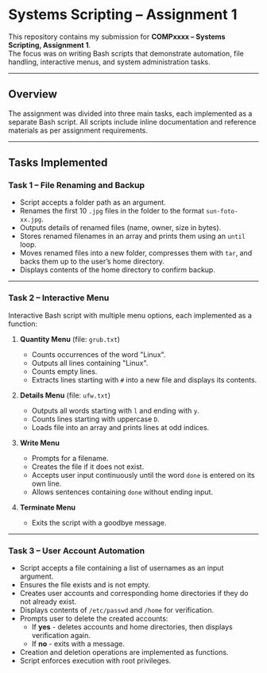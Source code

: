 # Systems Scripting – Assignment 1

This repository contains my submission for **COMPxxxx – Systems Scripting, Assignment 1**.  
The focus was on writing Bash scripts that demonstrate automation, file handling, interactive menus, and system administration tasks.  

---

## Overview
The assignment was divided into three main tasks, each implemented as a separate Bash script. All scripts include inline documentation and reference materials as per assignment requirements.

---

## Tasks Implemented

### Task 1 – File Renaming and Backup
- Script accepts a folder path as an argument.  
- Renames the first 10 `.jpg` files in the folder to the format `sun-foto-xx.jpg`.  
- Outputs details of renamed files (name, owner, size in bytes).  
- Stores renamed filenames in an array and prints them using an `until` loop.  
- Moves renamed files into a new folder, compresses them with `tar`, and backs them up to the user’s home directory.  
- Displays contents of the home directory to confirm backup.  

---

### Task 2 – Interactive Menu
Interactive Bash script with multiple menu options, each implemented as a function:
1. **Quantity Menu** (file: `grub.txt`)  
   - Counts occurrences of the word "Linux".  
   - Outputs all lines containing "Linux".  
   - Counts empty lines.  
   - Extracts lines starting with `#` into a new file and displays its contents.  

2. **Details Menu** (file: `ufw.txt`)  
   - Outputs all words starting with `l` and ending with `y`.  
   - Counts lines starting with uppercase `D`.  
   - Loads file into an array and prints lines at odd indices.  

3. **Write Menu**  
   - Prompts for a filename.  
   - Creates the file if it does not exist.  
   - Accepts user input continuously until the word `done` is entered on its own line.  
   - Allows sentences containing `done` without ending input.  

4. **Terminate Menu**  
   - Exits the script with a goodbye message.  

---

### Task 3 – User Account Automation
- Script accepts a file containing a list of usernames as an input argument.  
- Ensures the file exists and is not empty.  
- Creates user accounts and corresponding home directories if they do not already exist.  
- Displays contents of `/etc/passwd` and `/home` for verification.  
- Prompts user to delete the created accounts:  
  - If **yes** - deletes accounts and home directories, then displays verification again.  
  - If **no** - exits with a message.  
- Creation and deletion operations are implemented as functions.  
- Script enforces execution with root privileges.  
